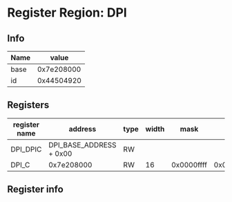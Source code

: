 # Register Region: DPI


## Info
| Name | value |
| --- | --- |
| base | 0x7e208000 |
| id | 0x44504920 |

## Registers

| register name | address | type | width | mask | reset |
| --- | --- | --- | --- | --- | --- |
| DPI_DPIC | DPI_BASE_ADDRESS + 0x00 | RW |  |  |  |
| DPI_C | 0x7e208000 | RW | 16 | 0x0000ffff | 0x00003000 |

## Register info

